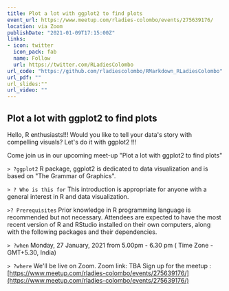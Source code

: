 ```yaml
---
title: Plot a lot with ggplot2 to find plots
event_url: https://www.meetup.com/rladies-colombo/events/275639176/
location: via Zoom
publishDate: "2021-01-09T17:15:00Z"
links:
- icon: twitter
  icon_pack: fab
  name: Follow
  url: https://twitter.com/RLadiesColombo
url_code: "https://github.com/rladiescolombo/RMarkdown_RLadiesColombo"
url_pdf: ""
url_slides:"" 
url_video: ""
---
```


## Plot a lot with ggplot2 to find plots 

Hello, R enthusiasts!!!
Would you like to tell your data's story with compelling visuals?
Let's do it with ggplot2 !!!

Come join us in our upcoming meet-up "Plot a lot with ggplot2 to find plots"

`> ?ggplot2`
R package, ggplot2 is dedicated to data visualization and is based on "The Grammar of Graphics".

`> ? Who is this for`
This introduction is appropriate for anyone with a general interest in R and data visualization.

`>? Prerequisites`
Prior knowledge in R programming language is recommended but not necessary.
Attendees are expected to have the most recent version of R and RStudio installed on their own computers, along with the following packages and their dependencies.

`> ?when`
Monday, 27 January, 2021 from 5.00pm - 6.30 pm ( Time Zone - GMT+5.30, India)

`> ?where`
We'll be live on Zoom.
Zoom link: TBA
Sign up for the meetup : [https://www.meetup.com/rladies-colombo/events/275639176/](https://www.meetup.com/rladies-colombo/events/275639176/)

